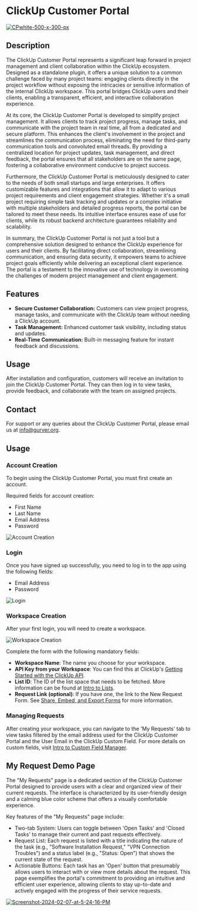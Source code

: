 # ClickUp Customer Portal

<a href="https://ibb.co/JjnfZb9"><img src="https://i.ibb.co/jkhctxS/CPwhite-500-x-300-px.png" alt="CPwhite-500-x-300-px" border="0"></a>

## Description
The ClickUp Customer Portal represents a significant leap forward in project management and client collaboration within the ClickUp ecosystem. Designed as a standalone plugin, it offers a unique solution to a common challenge faced by many project teams: engaging clients directly in the project workflow without exposing the intricacies or sensitive information of the internal ClickUp workspace. This portal bridges ClickUp users and their clients, enabling a transparent, efficient, and interactive collaboration experience.

At its core, the ClickUp Customer Portal is developed to simplify project management. It allows clients to track project progress, manage tasks, and communicate with the project team in real time, all from a dedicated and secure platform. This enhances the client's involvement in the project and streamlines the communication process, eliminating the need for third-party communication tools and convoluted email threads. By providing a centralized location for project updates, task management, and direct feedback, the portal ensures that all stakeholders are on the same page, fostering a collaborative environment conducive to project success.

Furthermore, the ClickUp Customer Portal is meticulously designed to cater to the needs of both small startups and large enterprises. It offers customizable features and integrations that allow it to adapt to various project requirements and client engagement strategies. Whether it's a small project requiring simple task tracking and updates or a complex initiative with multiple stakeholders and detailed progress reports, the portal can be tailored to meet these needs. Its intuitive interface ensures ease of use for clients, while its robust backend architecture guarantees reliability and scalability.

In summary, the ClickUp Customer Portal is not just a tool but a comprehensive solution designed to enhance the ClickUp experience for users and their clients. By facilitating direct collaboration, streamlining communication, and ensuring data security, it empowers teams to achieve project goals efficiently while delivering an exceptional client experience. The portal is a testament to the innovative use of technology in overcoming the challenges of modern project management and client engagement.


## Features

- **Secure Customer Collaboration:** Customers can view project progress, manage tasks, and communicate with the ClickUp team without needing a ClickUp account.
- **Task Management:** Enhanced customer task visibility, including status and updates.
- **Real-Time Communication:** Built-in messaging feature for instant feedback and discussions.


## Usage

After installation and configuration, customers will receive an invitation to join the ClickUp Customer Portal. They can then log in to view tasks, provide feedback, and collaborate with the team on assigned projects.




## Contact

For support or any queries about the ClickUp Customer Portal, please email us at [info@gurver.org](mailto:info@gurver.org).



## Usage

### Account Creation

To begin using the ClickUp Customer Portal, you must first create an account.

Required fields for account creation:

- First Name
- Last Name
- Email Address
- Password

![Account Creation](https://i.ibb.co/xgK2GWg/Screenshot-2024-02-07-at-5-38-25-PM.png)

### Login

Once you have signed up successfully, you need to log in to the app using the following fields:

- Email Address
- Password

![Login](https://i.ibb.co/GMnnZ4T/Screenshot-2024-02-07-at-5-39-59-PM.png)

### Workspace Creation

After your first login, you will need to create a workspace.

![Workspace Creation](https://i.ibb.co/M93j3Gv/Screenshot-2024-02-07-at-5-41-29-PM.png)

Complete the form with the following mandatory fields:

- **Workspace Name**: The name you choose for your workspace.
- **API Key from your Workspace**: You can find this at ClickUp's [Getting Started with the ClickUp API](https://help.clickup.com/hc/en-us/articles/6303426241687-Getting-Started-with-the-ClickUp-API).
- **List ID**: The ID of the list space that needs to be fetched. More information can be found at [Intro to Lists](https://help.clickup.com/hc/en-us/articles/6311877646999-Intro-to-Lists).
- **Request Link (optional)**: If you have one, the link to the New Request Form. See [Share, Embed, and Export Forms](https://help.clickup.com/hc/en-us/articles/7255560049815-Share-embed-and-export-Forms) for more information.

### Managing Requests

After creating your workspace, you can navigate to the 'My Requests' tab to view tasks filtered by the email address used for the ClickUp Customer Portal and the User Email in the ClickUp Custom Field. For more details on custom fields, visit [Intro to Custom Field Manager](https://help.clickup.com/hc/en-us/articles/13066263096727-Intro-to-Custom-Field-Manager).


##
## My Request Demo Page

The "My Requests" page is a dedicated section of the ClickUp Customer Portal designed to provide users with a clear and organized view of their current requests. The interface is characterized by its user-friendly design and a calming blue color scheme that offers a visually comfortable experience.

Key features of the "My Requests" page include:

- Two-tab System: Users can toggle between 'Open Tasks' and 'Closed Tasks' to manage their current and past requests effectively.
- Request List: Each request is listed with a title indicating the nature of the task (e.g., "Software Installation Request," "VPN Connection Troubles") and a status label (e.g., "Status: Open") that shows the current state of the request.
- Actionable Buttons: Each task has an 'Open' button that presumably allows users to interact with or view more details about the request.
This page exemplifies the portal's commitment to providing an intuitive and efficient user experience, allowing clients to stay up-to-date and actively engaged with the progress of their service requests.

<a href="https://ibb.co/BNXnBG6"><img src="https://i.ibb.co/bJSbXFv/Screenshot-2024-02-07-at-5-24-16-PM.png" alt="Screenshot-2024-02-07-at-5-24-16-PM" border="0"></a>


